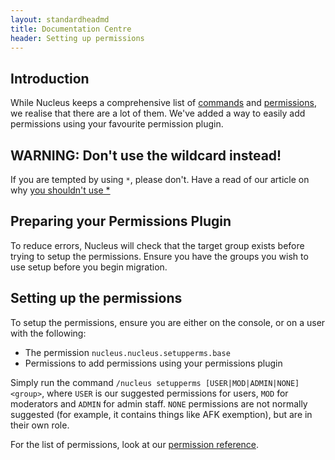```yaml
---
layout: standardheadmd
title: Documentation Centre
header: Setting up permissions
---
```


## Introduction

While Nucleus keeps a comprehensive list of [commands](../commands2.html) and [permissions](../permissions.html), we realise
that there are a lot of them. We've added a way to easily add permissions using your favourite permission plugin.

## WARNING: Don't use the wildcard instead!

If you are tempted by using `*`, please don't. Have a read of our article on why [you shouldn't use *](nowildcard.html)

## Preparing your Permissions Plugin

To reduce errors, Nucleus will check that the target group exists before trying to setup the permissions. Ensure you have
the groups you wish to use setup before you begin migration.

## Setting up the permissions

To setup the permissions, ensure you are either on the console, or on a user with the following:

* The permission `nucleus.nucleus.setupperms.base`
* Permissions to add permissions using your permissions plugin

Simply run the command `/nucleus setupperms [USER|MOD|ADMIN|NONE] <group>`, where `USER` is our suggested permissions
for users, `MOD` for moderators and `ADMIN` for admin staff. `NONE` permissions are not normally suggested (for example,
it contains things like AFK exemption), but are in their own role.

For the list of permissions, look at our [permission reference](../permissions.html).